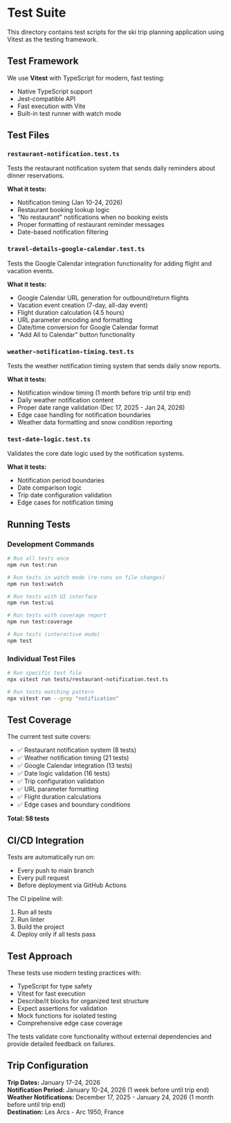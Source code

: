 # Test Suite

This directory contains test scripts for the ski trip planning application using Vitest as the testing framework.

## Test Framework

We use **Vitest** with TypeScript for modern, fast testing:
- Native TypeScript support
- Jest-compatible API
- Fast execution with Vite
- Built-in test runner with watch mode

## Test Files

### `restaurant-notification.test.ts`
Tests the restaurant notification system that sends daily reminders about dinner reservations.

**What it tests:**
- Notification timing (Jan 10-24, 2026)
- Restaurant booking lookup logic
- "No restaurant" notifications when no booking exists
- Proper formatting of restaurant reminder messages
- Date-based notification filtering

### `travel-details-google-calendar.test.ts`
Tests the Google Calendar integration functionality for adding flight and vacation events.

**What it tests:**
- Google Calendar URL generation for outbound/return flights
- Vacation event creation (7-day, all-day event)
- Flight duration calculation (4.5 hours)
- URL parameter encoding and formatting
- Date/time conversion for Google Calendar format
- "Add All to Calendar" button functionality

### `weather-notification-timing.test.ts`
Tests the weather notification timing system that sends daily snow reports.

**What it tests:**
- Notification window timing (1 month before trip until trip end)
- Daily weather notification content
- Proper date range validation (Dec 17, 2025 - Jan 24, 2026)
- Edge case handling for notification boundaries
- Weather data formatting and snow condition reporting

### `test-date-logic.test.ts`
Validates the core date logic used by the notification systems.

**What it tests:**
- Notification period boundaries
- Date comparison logic
- Trip date configuration validation
- Edge cases for notification timing

## Running Tests

### Development Commands

```bash
# Run all tests once
npm run test:run

# Run tests in watch mode (re-runs on file changes)
npm run test:watch

# Run tests with UI interface
npm run test:ui

# Run tests with coverage report
npm run test:coverage

# Run tests (interactive mode)
npm test
```

### Individual Test Files

```bash
# Run specific test file
npx vitest run tests/restaurant-notification.test.ts

# Run tests matching pattern
npx vitest run --grep "notification"
```

## Test Coverage

The current test suite covers:
- ✅ Restaurant notification system (8 tests)
- ✅ Weather notification timing (21 tests)
- ✅ Google Calendar integration (13 tests)
- ✅ Date logic validation (16 tests)
- ✅ Trip configuration validation
- ✅ URL parameter formatting
- ✅ Flight duration calculations
- ✅ Edge cases and boundary conditions

**Total: 58 tests**

## CI/CD Integration

Tests are automatically run on:
- Every push to main branch
- Every pull request
- Before deployment via GitHub Actions

The CI pipeline will:
1. Run all tests
2. Run linter
3. Build the project
4. Deploy only if all tests pass

## Test Approach

These tests use modern testing practices with:
- TypeScript for type safety
- Vitest for fast execution
- Describe/it blocks for organized test structure
- Expect assertions for validation
- Mock functions for isolated testing
- Comprehensive edge case coverage

The tests validate core functionality without external dependencies and provide detailed feedback on failures.

## Trip Configuration

**Trip Dates:** January 17-24, 2026  
**Notification Period:** January 10-24, 2026 (1 week before until trip end)  
**Weather Notifications:** December 17, 2025 - January 24, 2026 (1 month before until trip end)  
**Destination:** Les Arcs - Arc 1950, France